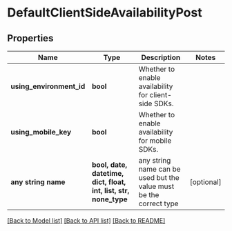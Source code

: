 # DefaultClientSideAvailabilityPost


## Properties
Name | Type | Description | Notes
------------ | ------------- | ------------- | -------------
**using_environment_id** | **bool** | Whether to enable availability for client-side SDKs. | 
**using_mobile_key** | **bool** | Whether to enable availability for mobile SDKs. | 
**any string name** | **bool, date, datetime, dict, float, int, list, str, none_type** | any string name can be used but the value must be the correct type | [optional]

[[Back to Model list]](../README.md#documentation-for-models) [[Back to API list]](../README.md#documentation-for-api-endpoints) [[Back to README]](../README.md)


